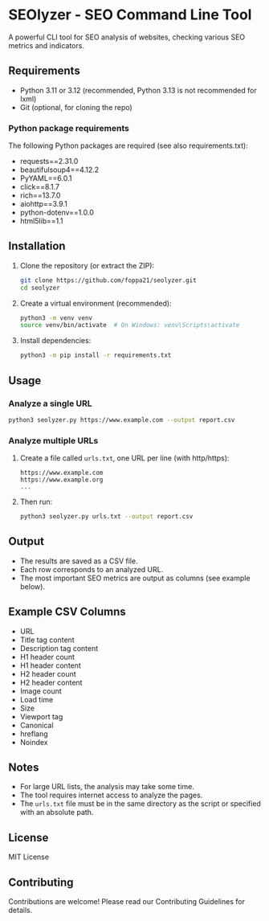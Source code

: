 # SEOlyzer - SEO Command Line Tool

A powerful CLI tool for SEO analysis of websites, checking various SEO metrics and indicators.

## Requirements

- Python 3.11 or 3.12 (recommended, Python 3.13 is not recommended for lxml)
- Git (optional, for cloning the repo)

### Python package requirements

The following Python packages are required (see also requirements.txt):

- requests==2.31.0
- beautifulsoup4==4.12.2
- PyYAML==6.0.1
- click==8.1.7
- rich==13.7.0
- aiohttp==3.9.1
- python-dotenv==1.0.0
- html5lib==1.1

## Installation

1. Clone the repository (or extract the ZIP):
   ```bash
   git clone https://github.com/foppa21/seolyzer.git
   cd seolyzer
   ```

2. Create a virtual environment (recommended):
   ```bash
   python3 -m venv venv
   source venv/bin/activate  # On Windows: venv\Scripts\activate
   ```

3. Install dependencies:
   ```bash
   python3 -m pip install -r requirements.txt
   ```

## Usage

### Analyze a single URL

```bash
python3 seolyzer.py https://www.example.com --output report.csv
```

### Analyze multiple URLs

1. Create a file called `urls.txt`, one URL per line (with http/https):
   ```
   https://www.example.com
   https://www.example.org
   ...
   ```
2. Then run:
   ```bash
   python3 seolyzer.py urls.txt --output report.csv
   ```

## Output

- The results are saved as a CSV file.
- Each row corresponds to an analyzed URL.
- The most important SEO metrics are output as columns (see example below).

## Example CSV Columns

- URL
- Title tag content
- Description tag content
- H1 header count
- H1 header content
- H2 header count
- H2 header content
- Image count
- Load time
- Size
- Viewport tag
- Canonical
- hreflang
- Noindex

## Notes

- For large URL lists, the analysis may take some time.
- The tool requires internet access to analyze the pages.
- The `urls.txt` file must be in the same directory as the script or specified with an absolute path.

## License

MIT License

## Contributing

Contributions are welcome! Please read our Contributing Guidelines for details.

